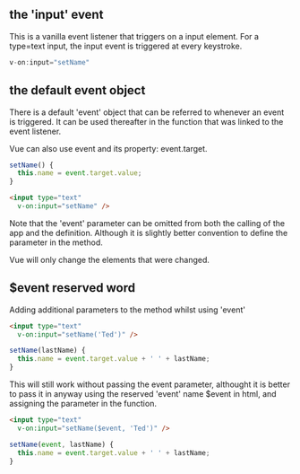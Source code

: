 ## the 'input' event
This is a vanilla event listener that triggers on a input element. For a type=text input,
the input event is triggered at every keystroke.
```javascript
v-on:input="setName"
```
## the default event object
There is a default 'event' object that can be referred to whenever an event is triggered.
It can be used thereafter in the function that was linked to the event listener.

Vue can also use event and its property: event.target.
```javascript
setName() {
  this.name = event.target.value;
}
```

```html
<input type="text"
  v-on:input="setName" />
```

Note that the 'event' parameter can be omitted from both the calling of the app and the
definition. Although it is slightly better convention to define the parameter in the
method.

Vue will only change the elements that were changed.

## $event reserved word
Adding additional parameters to the method whilst using 'event'

```html
<input type="text"
  v-on:input="setName('Ted')" />
```

```javascript
setName(lastName) {
  this.name = event.target.value + ' ' + lastName;
}
```

This will still work without passing the event parameter, althought it is better to pass
it in anyway using the reserved 'event' name $event in html, and assigning the parameter
in the function.

```html
<input type="text"
  v-on:input="setName($event, 'Ted')" />
```

```javascript
setName(event, lastName) {
  this.name = event.target.value + ' ' + lastName;
}
```
